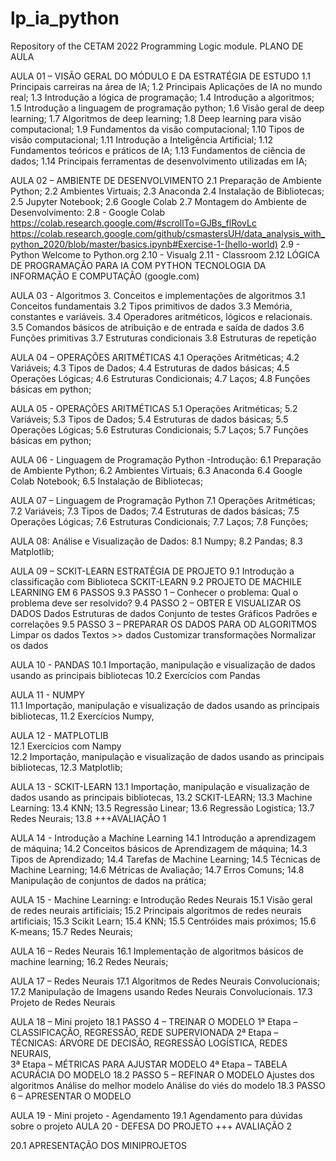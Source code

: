 # lp_ia_python
Repository of the CETAM 2022 Programming Logic module.
PLANO DE AULA

AULA 01 – VISÃO GERAL DO MÓDULO E DA ESTRATÉGIA DE ESTUDO
1.1 Principais carreiras na área de IA; 
1.2 Principais Aplicações de IA no mundo real; 
1.3 Introdução a lógica de programação; 
1.4 Introdução a algoritmos; 
1.5 Introdução a linguagem de programação python; 
1.6 Visão geral de deep learning; 
1.7 Algoritmos de deep learning; 
1.8 Deep learning para visão computacional; 
1.9 Fundamentos da visão computacional; 
1.10 Tipos de visão computacional; 
1.11 Introdução a Inteligência Artificial; 
1.12 Fundamentos teóricos e práticos de IA; 
1.13 Fundamentos de ciência de dados; 
1.14 Principais ferramentas de desenvolvimento utilizadas em IA; 

AULA 02 – AMBIENTE DE DESENVOLVIMENTO
2.1 Preparação de Ambiente Python;
2.2 Ambientes Virtuais;
2.3 Anaconda
2.4 Instalação de Bibliotecas;
2.5 Jupyter Notebook;
2.6 Google Colab
2.7 Montagem do Ambiente de Desenvolvimento:
2.8	- Google Colab
https://colab.research.google.com/#scrollTo=GJBs_flRovLc
https://colab.research.google.com/github/csmastersUH/data_analysis_with_python_2020/blob/master/basics.ipynb#Exercise-1-(hello-world)
2.9	- Python
Welcome to Python.org
2.10	- Visualg
2.11	- Classroom
2.12 LÓGICA DE PROGRAMAÇÃO PARA IA COM PYTHON TECNOLOGIA DA INFORMAÇÃO E COMPUTAÇÃO (google.com)

AULA 03 - Algoritmos
3. Conceitos e implementações de algoritmos 
3.1 Conceitos fundamentais 
3.2 Tipos primitivos de dados 
3.3 Memória, constantes e variáveis. 
3.4 Operadores aritméticos, lógicos e relacionais. 
3.5 Comandos básicos de atribuição e de entrada e saída de dados 
3.6 Funções primitivas 
3.7 Estruturas condicionais 
3.8 Estruturas de repetição

AULA 04 – OPERAÇÕES ARITMÉTICAS
4.1 Operações Aritméticas;
4.2 Variáveis;
4.3 Tipos de Dados;
4.4 Estruturas de dados básicas;
4.5 Operações Lógicas;
4.6 Estruturas Condicionais;
4.7 Laços;
4.8 Funções básicas em python; 

AULA 05 - OPERAÇÕES ARITMÉTICAS
5.1 Operações Aritméticas;
5.2 Variáveis;
5.3 Tipos de Dados;
5.4 Estruturas de dados básicas;
5.5 Operações Lógicas;
5.6 Estruturas Condicionais;
5.7 Laços;
5.7 Funções básicas em python; 

AULA 06 - Linguagem de Programação Python -Introdução:
6.1 Preparação de Ambiente Python;
6.2 Ambientes Virtuais;
6.3 Anaconda 
6.4 Google Colab Notebook;
6.5 Instalação de Bibliotecas;

AULA 07 – Linguagem de Programação Python
7.1 Operações Aritméticas;
7.2 Variáveis;
7.3 Tipos de Dados;
7.4 Estruturas de dados básicas;
7.5 Operações Lógicas;
7.6 Estruturas Condicionais;
7.7 Laços;
7.8 Funções;

AULA 08: Análise e Visualização de Dados:
8.1 Numpy;
8.2 Pandas;
8.3 Matplotlib;

AULA 09 – SCKIT-LEARN ESTRATÉGIA DE PROJETO
9.1 Introdução a classificação com Biblioteca SCKIT-LEARN
9.2 PROJETO DE MACHILE LEARNING EM 6 PASSOS
9.3 PASSO 1 – Conhecer o problema:
		Qual o problema deve ser resolvido?
9.4 PASSO 2 – OBTER E VISUALIZAR OS DADOS
		Dados
		Estruturas de dados
		Conjunto de testes
		Gráficos
		Padrões e correlações
9.5 PASSO 3 – PREPARAR OS DADOS PARA OD ALGORITMOS
		Limpar os dados
		Textos >> dados
		Customizar transformações
		Normalizar os dados
		
AULA 10 - PANDAS
10.1 Importação, manipulação e visualização de dados usando as principais bibliotecas
10.2 Exercícios com Pandas 

AULA 11  - NUMPY                                                                                                                                                                                                                                                                                                
11.1 Importação, manipulação e visualização de dados usando as principais bibliotecas, 
11.2 Exercícios Numpy, 

AULA 12  - MATPLOTLIB                                                                                                                                                                                                                                                                                                                 
12.1 Exercícios com Nampy      
12.2 Importação, manipulação e visualização de dados usando as principais bibliotecas, 
12.3 Matplotlib;

AULA 13 -  SCKIT-LEARN
13.1 Importação, manipulação e visualização de dados usando as principais bibliotecas, 
13.2 SCKIT-LEARN;
13.3 Machine Learning:
13.4 KNN;
13.5 Regressão Linear;
13.6 Regressão Logistica;
13.7 Redes Neurais;
13.8 +++AVALIAÇÃO 1

AULA 14 - Introdução a Machine Learning
14.1 Introdução a aprendizagem de máquina; 
14.2 Conceitos básicos de Aprendizagem de máquina;
14.3 Tipos de Aprendizado;
14.4 Tarefas de Machine Learning;
14.5 Técnicas de Machine Learning;
14.6 Métricas de Avaliação;
14.7 Erros Comuns; 
14.8 Manipulação de conjuntos de dados na prática; 

AULA 15 - Machine Learning: e Introdução Redes Neurais
15.1 Visão geral de redes neurais artificiais; 
15.2 Principais algoritmos de redes neurais artificiais; 
15.3 Scikit Learn;
15.4 KNN;
15.5 Centróides mais próximos;
15.6 K-means;
15.7 Redes Neurais;

AULA 16 – Redes Neurais
16.1 Implementação de algoritmos básicos de machine learning; 
16.2 Redes Neurais;

AULA 17 – Redes Neurais
17.1 Algoritmos de Redes Neurais Convolucionais; 
17.2 Manipulação de Imagens usando Redes Neurais Convolucionais. 
17.3 Projeto de Redes Neurais

AULA 18 – Mini projeto
18.1 PASSO 4 – TREINAR O MODELO
1ª Etapa – CLASSIFICAÇÃO, REGRESSÃO, REDE SUPERVIONADA
2ª Etapa – TÉCNICAS: ÁRVORE DE DECISÃO, REGRESSÃO LOGÍSTICA, REDES NEURAIS,  
3ª Etapa – MÉTRICAS PARA AJUSTAR MODELO
4ª Etapa – TABELA ACURÁCIA DO MODELO
18.2 PASSO 5 – REFINAR O MODELO
Ajustes dos algoritmos
Análise do melhor modelo
Análise do viés do modelo
18.3 PASSO 6 – APRESENTAR O MODELO

AULA 19 - Mini projeto - Agendamento
19.1 Agendamento para dúvidas sobre o projeto
AULA 20 - DEFESA DO PROJETO   +++ AVALIAÇÃO 2

20.1 APRESENTAÇÃO DOS MINIPROJETOS 
